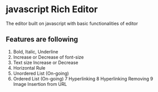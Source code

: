 # javascript Rich Editor
The editor built on javascript with basic functionalities of editor

## Features are following
1. Bold, Italic, Underline
2. Increase or Decrease of font-size
3. Text size Increase or Decrease
4. Horizontal Rule
5. Unordered List (On-going)
6. Ordered List (On-going)
7 Hyperlinking
8 Hyperlinking Removing
9 Image Insertion from URL
